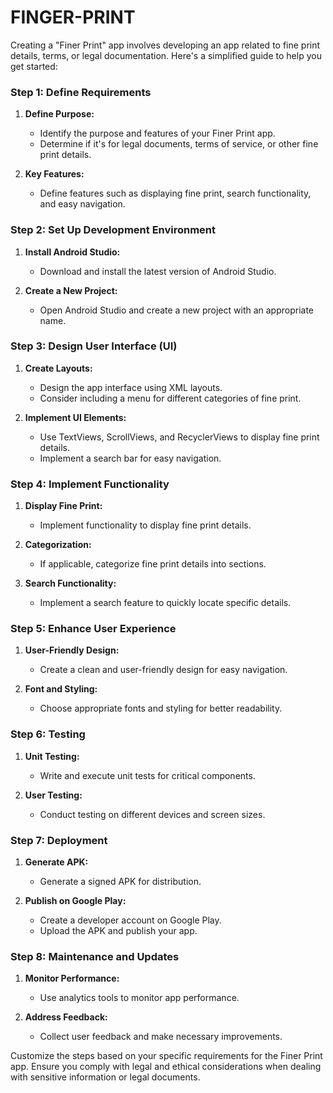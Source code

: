 # FINGER-PRINT
Creating a "Finer Print" app involves developing an app related to fine print details, terms, or legal documentation. Here's a simplified guide to help you get started:

### Step 1: Define Requirements
1. **Define Purpose:**
   - Identify the purpose and features of your Finer Print app.
   - Determine if it's for legal documents, terms of service, or other fine print details.

2. **Key Features:**
   - Define features such as displaying fine print, search functionality, and easy navigation.

### Step 2: Set Up Development Environment
1. **Install Android Studio:**
   - Download and install the latest version of Android Studio.

2. **Create a New Project:**
   - Open Android Studio and create a new project with an appropriate name.

### Step 3: Design User Interface (UI)
1. **Create Layouts:**
   - Design the app interface using XML layouts.
   - Consider including a menu for different categories of fine print.

2. **Implement UI Elements:**
   - Use TextViews, ScrollViews, and RecyclerViews to display fine print details.
   - Implement a search bar for easy navigation.

### Step 4: Implement Functionality
1. **Display Fine Print:**
   - Implement functionality to display fine print details.

2. **Categorization:**
   - If applicable, categorize fine print details into sections.

3. **Search Functionality:**
   - Implement a search feature to quickly locate specific details.

### Step 5: Enhance User Experience
1. **User-Friendly Design:**
   - Create a clean and user-friendly design for easy navigation.

2. **Font and Styling:**
   - Choose appropriate fonts and styling for better readability.

### Step 6: Testing
1. **Unit Testing:**
   - Write and execute unit tests for critical components.

2. **User Testing:**
   - Conduct testing on different devices and screen sizes.

### Step 7: Deployment
1. **Generate APK:**
   - Generate a signed APK for distribution.

2. **Publish on Google Play:**
   - Create a developer account on Google Play.
   - Upload the APK and publish your app.

### Step 8: Maintenance and Updates
1. **Monitor Performance:**
   - Use analytics tools to monitor app performance.

2. **Address Feedback:**
   - Collect user feedback and make necessary improvements.

Customize the steps based on your specific requirements for the Finer Print app. Ensure you comply with legal and ethical considerations when dealing with sensitive information or legal documents.
